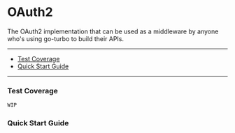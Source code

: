 # OAuth2
The OAuth2 implementation that can be used as a middleware by anyone who's using go-turbo to build their APIs.

---

- [Test Coverage](#test-coverage)
- [Quick Start Guide](#quick-start-guide)
---

### Test Coverage

```bash
WIP
```

### Quick Start Guide


